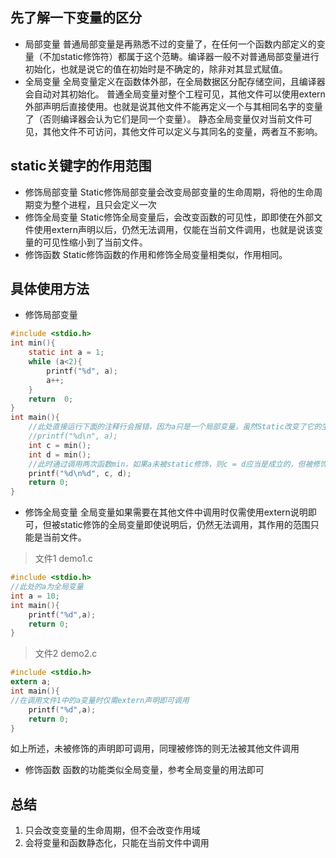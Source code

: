 ## 先了解一下变量的区分
 - 局部变量
普通局部变量是再熟悉不过的变量了，在任何一个函数内部定义的变量（不加static修饰符）都属于这个范畴。编译器一般不对普通局部变量进行初始化，也就是说它的值在初始时是不确定的，除非对其显式赋值。
 - 全局变量
全局变量定义在函数体外部，在全局数据区分配存储空间，且编译器会自动对其初始化。
普通全局变量对整个工程可见，其他文件可以使用extern外部声明后直接使用。也就是说其他文件不能再定义一个与其相同名字的变量了（否则编译器会认为它们是同一个变量）。
静态全局变量仅对当前文件可见，其他文件不可访问，其他文件可以定义与其同名的变量，两者互不影响。
## static关键字的作用范围
 - 修饰局部变量
 Static修饰局部变量会改变局部变量的生命周期，将他的生命周期变为整个进程，且只会定义一次
 - 修饰全局变量
 Static修饰全局变量后，会改变函数的可见性，即即使在外部文件使用extern声明以后，仍然无法调用，仅能在当前文件调用，也就是说该变量的可见性缩小到了当前文件。
 - 修饰函数
Static修饰函数的作用和修饰全局变量相类似，作用相同。
## 具体使用方法
- 修饰局部变量
```c
#include <stdio.h>
int min(){
	static int a = 1;
	while (a<2){
		printf("%d", a);
		a++;
	}
	return  0;
}
int main(){
	//此处直接运行下面的注释行会报错，因为a只是一个局部变量，虽然Static改变了它的生命周期，但是并未改变他的作用域。
	//printf("%d\n", a);
	int c = min();
	int d = min();
	//此时通过调用两次函数min，如果a未被static修饰，则c = d应当是成立的，但被修饰以后，a只会被定义一次，即第二次调用时，a已经时第一次循环后的值，为2，则第二次不会循环
	printf("%d\n%d", c, d);
	return 0;
}
```
- 修饰全局变量
全局变量如果需要在其他文件中调用时仅需使用extern说明即可，但被static修饰的全局变量即使说明后，仍然无法调用，其作用的范围只能是当前文件。
> 文件1 demo1.c
```c
#include <stdio.h>
//此处的a为全局变量
int a = 10;
int main(){
	printf("%d",a);
	return 0;
}
```
> 文件2 demo2.c
```c
#include <stdio.h>
extern a;
int main(){
//在调用文件1中的a变量时仅需extern声明即可调用
	printf("%d",a);
	return 0;
}
```
如上所述，未被修饰的声明即可调用，同理被修饰的则无法被其他文件调用
 - 修饰函数
函数的功能类似全局变量，参考全局变量的用法即可
## 总结
1. 只会改变变量的生命周期，但不会改变作用域
2. 会将变量和函数静态化，只能在当前文件中调用